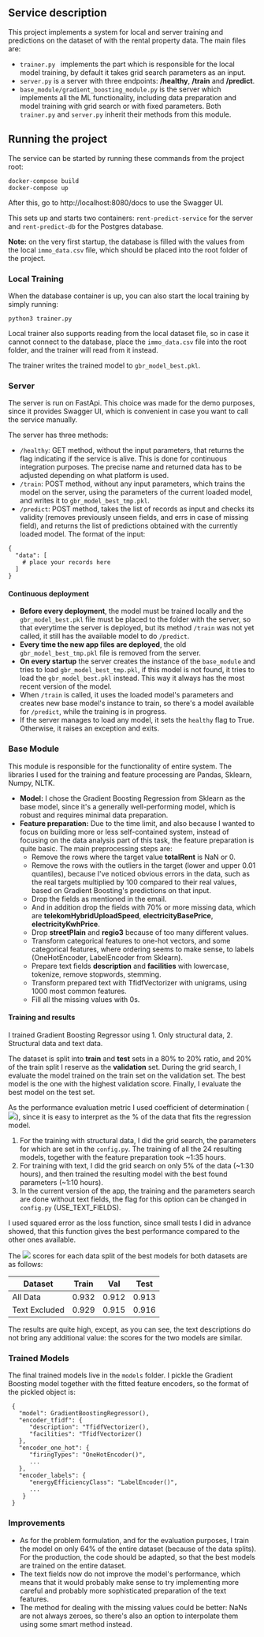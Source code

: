 ## Service description
This project implements a system for local and server training and predictions on the dataset of with the rental
property data. The main files are:

- `trainer.py ` implements the part which is responsible for the local model training, by default it takes grid search
  parameters as an input.
- `server.py` is a server with three endpoints: **/healthy**, **/train** and **/predict**.
- `base_module/gradient_boosting_module.py` is the server which implements all the ML functionality, including data
  preparation and model training with grid search or with fixed parameters. Both `trainer.py` and `server.py` inherit
  their methods from this module.

## Running the project
The service can be started by running these commands from the project root:

```console
docker-compose build
docker-compose up
```

After this, go to http://localhost:8080/docs to use the Swagger UI.

This sets up and starts two containers: `rent-predict-service` for the server and `rent-predict-db` for the Postgres
database.

**Note:** on the very first startup, the database is filled with the values from the local `immo_data.csv` file, which
should be placed into the root folder of the project.

### Local Training
When the database container is up, you can also start the local training by simply running:

```
python3 trainer.py
```

Local trainer also supports reading from the local dataset file, so in case it cannot connect to the database, place
the `immo_data.csv` file into the root folder, and the trainer will read from it instead.

The trainer writes the trained model to `gbr_model_best.pkl`.

### Server
The server is run on FastApi. This choice was made for the demo purposes, since it provides Swagger UI, which is
convenient in case you want to call the service manually.

The server has three methods:

- `/healthy`: GET method, without the input parameters, that returns the flag indicating if the service is alive. This
  is done for continuous integration purposes. The precise name and returned data has to be adjusted depending on what
  platform is used.
- `/train`: POST method, without any input parameters, which trains the model on the server, using the parameters of the
  current loaded model, and writes it to `gbr_model_best_tmp.pkl`.
- `/predict`: POST method, takes the list of records as input and checks its validity (removes previously unseen fields,
  and errs in case of missing field), and returns the list of predictions obtained with the currently loaded model. The
  format of the input:

```
{
  "data": [
    # place your records here
  ]
}
```

#### Continuous deployment

- **Before every deployment**, the model must be trained locally and the `gbr_model_best.pkl` file must be placed to the
  folder with the server, so that everytime the server is deployed, but its method `/train` was not yet called, it still
  has the available model to do `/predict`.
- **Every time the new app files are deployed**, the old `gbr_model_best_tmp.pkl` file is removed from the server.
- **On every startup** the server creates the instance of the `base_module` and tries to load `gbr_model_best_tmp.pkl`,
  if this model is not found, it tries to load the `gbr_model_best.pkl` instead. This way it always has the most recent
  version of the model.
- When `/train` is called, it uses the loaded model's parameters and creates new base model's instance to train, so
  there's a model available for `/predict`, while the training is in progress.
- If the server manages to load any model, it sets the `healthy` flag to True. Otherwise, it
  raises an exception and exits.

### Base Module

This module is responsible for the functionality of entire system. The libraries I used for the training and feature
processing are Pandas, Sklearn, Numpy, NLTK.

- **Model:** I chose the Gradient Boosting Regression from Sklearn as the base model, since it's a generally
  well-performing model, which is robust and requires minimal data preparation.
- **Feature preparation:** Due to the time limit, and also because I wanted to focus on building more or less
  self-contained system, instead of focusing on the data analysis part of this task, the feature preparation is quite basic.
  The main preprocessing steps are:
    - Remove the rows where the target value **totalRent** is NaN or 0.
    - Remove the rows with the outliers in the target (lower and upper 0.01 quantiles), because I've noticed obvious
      errors in the data, such as the real targets multiplied by 100 compared to their real values, based on Gradient
      Boosting's predictions on that input.
    - Drop the fields as mentioned in the email.
    - And in addition drop the fields with 70% or more missing data, which are **telekomHybridUploadSpeed**,
      **electricityBasePrice**, **electricityKwhPrice**.
    - Drop **streetPlain** and **regio3** because of too many different values.
    - Transform categorical features to one-hot vectors, and some categorical features, where ordering seems to make
      sense, to labels (OneHotEncoder, LabelEncoder from Sklearn).
    - Prepare text fields **description** and **facilities** with lowercase, tokenize, remove stopwords, stemming.
    - Transform prepared text with TfidfVectorizer with unigrams, using 1000 most common features.
    - Fill all the missing values with 0s.

#### Training and results

I trained Gradient Boosting Regressor using 1. Only structural data, 2. Structural data and text data.

The dataset is split into **train** and **test** sets in a 80% to 20% ratio, and 20% of the train split I reserve as
the **validation** set. During the grid search, I evaluate the model trained on the train set on the validation set. The
best model is the one with the highest validation score. Finally, I evaluate the best model on the test set.

As the performance evaluation metric I used coefficient of
determination (<img src="https://render.githubusercontent.com/render/math?math=R^2">), since it is easy to interpret as
the % of the data that fits the regression model.

1. For the training with structural data, I did the grid search, the parameters for which are set in the `config.py`.
   The training of all the 24 resulting models, together with the feature preparation took ~1:35 hours.
2. For training with text, I did the grid search on only 5% of the data (~1:30 hours), and then trained the resulting
   model with the best found parameters (~1:10 hours).
3. In the current version of the app, the training and the parameters search are done without text fields, the flag for
   this option can be changed in `config.py` (USE_TEXT_FIELDS).

I used squared error as the loss function, since small tests I did in advance showed, that this function gives the best
performance compared to the other ones available.

The <img src="https://render.githubusercontent.com/render/math?math=R^2"> scores for each data split of the best models
for both datasets are as follows:

| Dataset         | Train | Val   | Test |
|-----------------|-------|-------|------|
| All Data        | 0.932 | 0.912 |0.913 | 
| Text Excluded   |0.929  |0.915  | 0.916|

The results are quite high, except, as you can see, the text descriptions do not bring any additional value: the scores
for the two models are similar.

### Trained Models

The final trained models live in the `models` folder. I pickle the Gradient Boosting model together with the fitted
feature encoders, so the format of the pickled object is:

```
 {
   "model": GradientBoostingRegressor(),
   "encoder_tfidf": {
      "description": "TfidfVectorizer(),
      "facilities": "TfidfVectorizer()
   },
   "encoder_one_hot": {
      "firingTypes": "OneHotEncoder()",
      ...
   },
   "encoder_labels": {
      "energyEfficiencyClass": "LabelEncoder()",
      ...
    }
 }
```

### Improvements

- As for the problem formulation, and for the evaluation purposes, I train the model on only 64% of the entire dataset
  (because of the data splits). For the production, the code should be adapted, so that the best models are trained on
  the entire dataset.
- The text fields now do not improve the model's performance, which means that it would probably make sense to try
  implementing more careful and probably more sophisticated preparation of the text features.
- The method for dealing with the missing values could be better: NaNs are not always zeroes, so there's also an option
to interpolate them using some smart method instead. 
